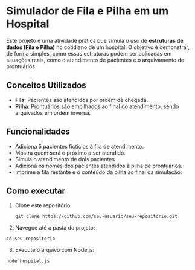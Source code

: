 # Simulador de Fila e Pilha em um Hospital

Este projeto é uma atividade prática que simula o uso de **estruturas de dados (Fila e Pilha)** no cotidiano de um hospital. O objetivo é demonstrar, de forma simples, como essas estruturas podem ser aplicadas em situações reais, como o atendimento de pacientes e o arquivamento de prontuários.

## Conceitos Utilizados

- **Fila**: Pacientes são atendidos por ordem de chegada.
- **Pilha**: Prontuários são empilhados ao final do atendimento, sendo arquivados em ordem inversa.

## Funcionalidades

- Adiciona 5 pacientes fictícios à fila de atendimento.
- Mostra quem será o próximo a ser atendido.
- Simula o atendimento de dois pacientes.
- Adiciona os nomes dos pacientes atendidos à pilha de prontuários.
- Imprime a fila restante e o conteúdo da pilha ao final da simulação.

## Como executar

1. Clone este repositório:
   ```
   git clone https://github.com/seu-usuario/seu-repositorio.git
   ```
2. Navegue até a pasta do projeto:
```
cd seu-repositorio
```
3. Execute o arquivo com Node.js:
```
node hospital.js
```
